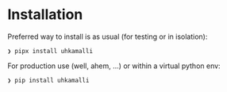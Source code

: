 # Installation

Preferred way to install is as usual (for testing or in isolation):

```console
❯ pipx install uhkamalli
```

For production use (well, ahem, ...) or within a virtual python env:

```console
❯ pip install uhkamalli
```


